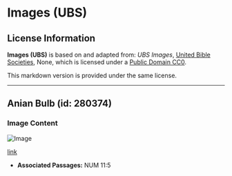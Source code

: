 # Images (UBS)

## License Information

**Images (UBS)** is based on and adapted from: _UBS Images_, [United Bible Societies](https://unitedbiblesocieties.org/), None, which is licensed under a [Public Domain CC0](https://creativecommons.org/public-domain/cc0/).

This markdown version is provided under the same license.



--------------------------------

## Anian Bulb (id: 280374)

### Image Content

![Image](https://cdn.aquifer.bible/aquifer-content/resources/Media/WEB-0685_onion_bulb.jpg)

[link](https://cdn.aquifer.bible/aquifer-content/resources/Media/WEB-0685_onion_bulb.jpg)

* **Associated Passages:** NUM 11:5

